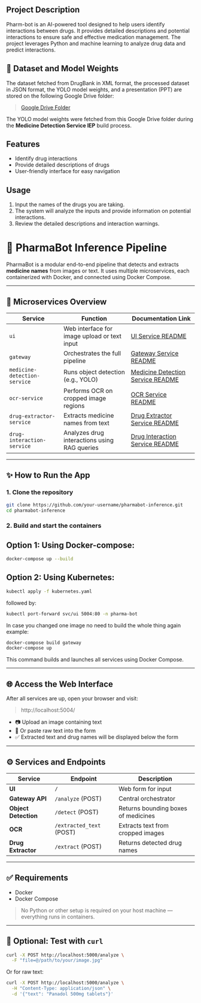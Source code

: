 ## Project Description

Pharm-bot is an AI-powered tool designed to help users identify interactions between drugs. It provides detailed descriptions and potential interactions to ensure safe and effective medication management. The project leverages Python and machine learning to analyze drug data and predict interactions.

## 📂 Dataset and Model Weights

The dataset fetched from DrugBank in XML format, the processed dataset in JSON format, the YOLO model weights, and a presentation (PPT) are stored on the following Google Drive folder:

> [Google Drive Folder](https://drive.google.com/drive/folders/1AsXPMnnyPdXYRViMd48ZNXTD_oK1KZ2c)

The YOLO model weights were fetched from this Google Drive folder during the **Medicine Detection Service IEP** build process.

## Features

- Identify drug interactions
- Provide detailed descriptions of drugs
- User-friendly interface for easy navigation

## Usage

1. Input the names of the drugs you are taking.
2. The system will analyze the inputs and provide information on potential interactions.
3. Review the detailed descriptions and interaction warnings.

# 💊 PharmaBot Inference Pipeline

PharmaBot is a modular end-to-end pipeline that detects and extracts **medicine names** from images or text. It uses multiple microservices, each containerized with Docker, and connected using Docker Compose.

---

## 🧠 Microservices Overview

| Service                      | Function                                     | Documentation Link                                                          |
| ---------------------------- | -------------------------------------------- | --------------------------------------------------------------------------- |
| `ui`                         | Web interface for image upload or text input | [UI Service README](./ui/README.md)                                         |
| `gateway`                    | Orchestrates the full pipeline               | [Gateway Service README](./gateway/README.md)                               |
| `medicine-detection-service` | Runs object detection (e.g., YOLO)           | [Medicine Detection Service README](./medicine_detection_service/README.md) |
| `ocr-service`                | Performs OCR on cropped image regions        | [OCR Service README](./ocr-service/README.md)                               |
| `drug-extractor-service`     | Extracts medicine names from text            | [Drug Extractor Service README](./drug_extractor_service/README.md)         |
| `drug-interaction-service`   | Analyzes drug interactions using RAG queries | [Drug Interaction Service README](./drug_interaction_service/README.md)     |

---

## ✨ How to Run the App

### 1. Clone the repository

```bash
git clone https://github.com/your-username/pharmabot-inference.git
cd pharmabot-inference
```

### 2. Build and start the containers

## Option 1: Using Docker-compose:

```bash
docker-compose up --build
```

## Option 2: Using Kubernetes:

```bash
kubectl apply -f kubernetes.yaml
```

followed by:

```bash
kubectl port-forward svc/ui 5004:80 -n pharma-bot
```

In case you changed one image no need to build the whole thing again
example:

```bash
docker-compose build gateway
docker-compose up
```

This command builds and launches all services using Docker Compose.

---

## 🌐 Access the Web Interface

After all services are up, open your browser and visit:

> http://localhost:5004/

- 📷 Upload an image containing text
- 💬 Or paste raw text into the form
- ✅ Extracted text and drug names will be displayed below the form

---

## ⚙️ Services and Endpoints

| Service              | Endpoint                 | Description                         |
| -------------------- | ------------------------ | ----------------------------------- |
| **UI**               | `/`                      | Web form for input                  |
| **Gateway API**      | `/analyze` (POST)        | Central orchestrator                |
| **Object Detection** | `/detect` (POST)         | Returns bounding boxes of medicines |
| **OCR**              | `/extracted_text` (POST) | Extracts text from cropped images   |
| **Drug Extractor**   | `/extract` (POST)        | Returns detected drug names         |

---

## ✅ Requirements

- Docker
- Docker Compose

> No Python or other setup is required on your host machine — everything runs in containers.

---

## 🧪 Optional: Test with `curl`

```bash
curl -X POST http://localhost:5000/analyze \
  -F "file=@/path/to/your/image.jpg"
```

Or for raw text:

```bash
curl -X POST http://localhost:5000/analyze \
  -H "Content-Type: application/json" \
  -d '{"text": "Panadol 500mg tablets"}'
```

